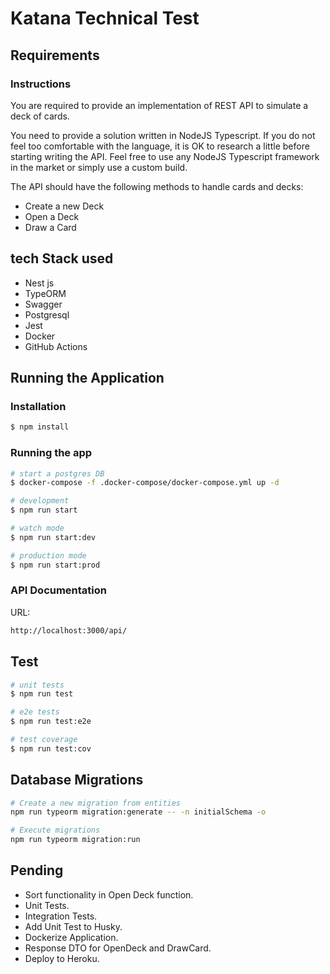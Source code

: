 # Katana Technical Test
## Requirements
### Instructions
You are required to provide an implementation of REST API to simulate a deck of cards.

You need to provide a solution written in NodeJS Typescript. If you do not feel too comfortable with the language, it is OK to research a little
before starting writing the API. Feel free to use any NodeJS Typescript framework in the market or simply use a custom build.

The API should have the following methods to handle cards and decks:
- Create a new Deck
- Open a Deck
- Draw a Card



## tech Stack used
- Nest js
- TypeORM
- Swagger
- Postgresql
- Jest
- Docker
- GitHub Actions

## Running the Application

### Installation

```bash
$ npm install
```

### Running the app

```bash
# start a postgres DB
$ docker-compose -f .docker-compose/docker-compose.yml up -d

# development
$ npm run start

# watch mode
$ npm run start:dev

# production mode
$ npm run start:prod
```

### API Documentation

URL:
```bash
http://localhost:3000/api/
```

## Test

```bash
# unit tests
$ npm run test

# e2e tests
$ npm run test:e2e

# test coverage
$ npm run test:cov
```

## Database Migrations

```bash
# Create a new migration from entities
npm run typeorm migration:generate -- -n initialSchema -o

# Execute migrations 
npm run typeorm migration:run
```

## Pending
- Sort functionality in Open Deck function.
- Unit Tests.
- Integration Tests.
- Add Unit Test to Husky.
- Dockerize Application.
- Response DTO for OpenDeck and DrawCard.
- Deploy to Heroku.
